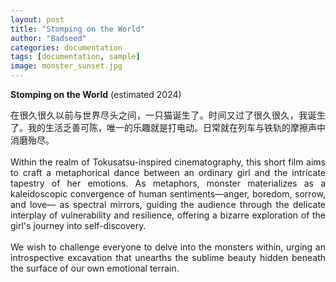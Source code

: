```yaml
---
layout: post
title: "Stomping on the World"
author: "Badseed"
categories: documentation
tags: [documentation, sample]
image: monster_sunset.jpg
---
```

**Stomping on the World** (estimated 2024) 

<div align="justify">

在很久很久以前与世界尽头之间，一只猫诞生了。时间又过了很久很久，我诞生了。我的生活乏善可陈，唯一的乐趣就是打电动。日常就在列车与铁轨的摩擦声中消磨殆尽。 <br /> 
 <br /> 
Within the realm of Tokusatsu-inspired cinematography, this short film aims to craft a metaphorical dance between an ordinary girl and the intricate tapestry of her emotions. As metaphors, monster materializes as a kaleidoscopic convergence of human sentiments—anger, boredom, sorrow, and love— as spectral mirrors, guiding the audience through the delicate interplay of vulnerability and resilience, offering a bizarre exploration of the girl's journey into self-discovery. <br /> 
 <br /> 
We wish to challenge everyone to delve into the monsters within, urging an introspective excavation that unearths the sublime beauty hidden beneath the surface of our own emotional terrain.

</div>
